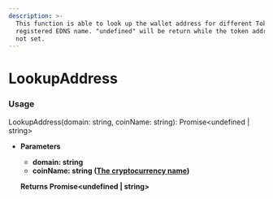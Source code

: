 ```yaml
---
description: >-
  This function is able to look up the wallet address for different Tokens of a
  registered EDNS name. "undefined" will be return while the token address does
  not set.
---
```


# LookupAddress

### Usage

LookupAddress(domain: string, coinName: string): Promise\<undefined | string>

*   **Parameters**

    * **domain: string**
    * **coinName: string (**[**The cryptocurrency name**](../../cryptocurrency-short-name.md)**)**

    **Returns Promise\<undefined | string>**
